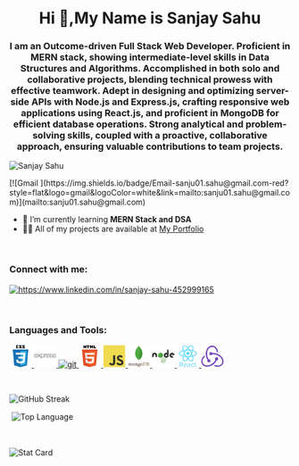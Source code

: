 
<h1 align="center">Hi 👋,My Name is Sanjay Sahu</h1>
<h3 align="center"> I am an Outcome-driven Full Stack Web Developer. Proficient in MERN stack, showing intermediate-level skills in Data Structures and Algorithms. Accomplished in both solo and collaborative projects, blending technical prowess with effective teamwork. Adept in designing and optimizing server-side APIs with Node.js and Express.js, crafting responsive web applications using React.js, and proficient in MongoDB for efficient database operations. Strong analytical and problem-solving skills, coupled with a proactive, collaborative approach, ensuring valuable contributions to team projects.</h3>


<p align="left"> <img src="https://komarev.com/ghpvc/?username=sanju01sahu&label=Profile%20views&color=0e75b6&style=flat" alt="Sanjay Sahu" /> </p>
[![Gmail ](https://img.shields.io/badge/Email-sanju01.sahu@gmail.com-red?style=flat&logo=gmail&logoColor=white&link=mailto:sanju01.sahu@gmail.com)](mailto:sanju01.sahu@gmail.com)

- 🌱 I’m currently learning **MERN Stack and DSA**
- 👨‍💻 All of my projects are available at <a href="https://sanju01sahu.github.io/">My Portfolio</a>


<br />

<h3 align="left">Connect with me:</h3>
<p align="left">
<a href="https://www.linkedin.com/in/sanjay-sahu-452999165" target="_blank"><img align="center" src="https://raw.githubusercontent.com/rahuldkjain/github-profile-readme-generator/master/src/images/icons/Social/linked-in-alt.svg" alt="https://www.linkedin.com/in/sanjay-sahu-452999165" height="30" width="40" /></a>
</p>

<br />
<h3 align="left">Languages and Tools:</h3>
<p align="left"> <a href="#" > <img src="https://raw.githubusercontent.com/devicons/devicon/master/icons/css3/css3-original-wordmark.svg" alt="css3" width="40" height="40"/> </a> 
  <a href="#" > <img src="https://raw.githubusercontent.com/devicons/devicon/master/icons/express/express-original-wordmark.svg" alt="express" width="40" height="40"/> </a>
  <a href="#"> <img src="https://www.vectorlogo.zone/logos/git-scm/git-scm-icon.svg" alt="git" width="40" height="40"/> </a> 
  <a href="#"> <img src="https://raw.githubusercontent.com/devicons/devicon/master/icons/html5/html5-original-wordmark.svg" alt="html5" width="40" height="40"/> </a> 
  <a href="#"> <img src="https://raw.githubusercontent.com/devicons/devicon/master/icons/javascript/javascript-original.svg" alt="javascript" width="40" height="40"/> </a> 
  <a href="#"><img src="https://raw.githubusercontent.com/devicons/devicon/master/icons/mongodb/mongodb-original-wordmark.svg" alt="mongodb" width="40" height="40"/> </a> 
  <a href="#"> <img src="https://raw.githubusercontent.com/devicons/devicon/master/icons/nodejs/nodejs-original-wordmark.svg" alt="nodejs" width="40" height="40"/> </a> 
  <a href="#"> <img src="https://raw.githubusercontent.com/devicons/devicon/master/icons/react/react-original-wordmark.svg" alt="react" width="40" height="40"/> </a> 
  <a href="#"> <img src="https://raw.githubusercontent.com/devicons/devicon/master/icons/redux/redux-original.svg" alt="redux" width="40" height="40"/> </a> </p>


<br />
<p><img align="left" src="https://github-readme-stats.vercel.app/api/top-langs?username=sanju01sahu&show_icons=true&locale=en&layout=compact&theme=transparent&hide_border=true&card_width=497" alt="GitHub Streak" /></p>
<br />
<p>&nbsp;<img align="center" src="https://github-readme-stats.vercel.app/api?username=sanju01sahu&show_icons=true&locale=en&theme=transparent&hide_border=true" alt="Top Language" /></p>
<br />
<p><img align="center" src="https://github-readme-streak-stats.herokuapp.com/?user=sanju01sahu&theme=transparent&hide_border=true" alt="Stat Card" /></p>
<br /><br /><br />
